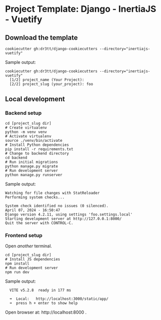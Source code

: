 # Project Template: Django - InertiaJS - Vuetify

## Download the template

```shell
cookiecutter gh:dr3tt/django-cookiecutters --directory="inertiajs-vuetify"
```

Sample output:
```shell
cookiecutter gh:dr3tt/django-cookiecutters --directory="inertiajs-vuetify"
  [1/2] project_name (Your Project): 
  [2/2] project_slug (your_project): foo
```

## Local development

### Backend setup
```shell
cd [project_slug dir]
# Create virtualenv
python -m venv venv
# Activate virtualenv
source ./venv/bin/activate
# Install Python dependencies
pip install -r requirements.txt
# Change to backend directory
cd backend
# Run initial migrations
python manage.py migrate
# Run development server
python manage.py runserver
```

Sample output:
```shell
Watching for file changes with StatReloader
Performing system checks...

System check identified no issues (0 silenced).
April 07, 2024 - 16:50:47
Django version 4.2.11, using settings 'foo.settings.local'
Starting development server at http://127.0.0.1:8000/
Quit the server with CONTROL-C.

```


### Frontend setup
Open *another* terminal.
```shell
cd [project_slug dir]
# Install JS dependencies
npm install
# Run development server
npm run dev
```

Sample output:
```shell
  VITE v5.2.8  ready in 177 ms

  ➜  Local:   http://localhost:3000/static/app/
  ➜  press h + enter to show help

```

Open browser at: http://localhost:8000 .